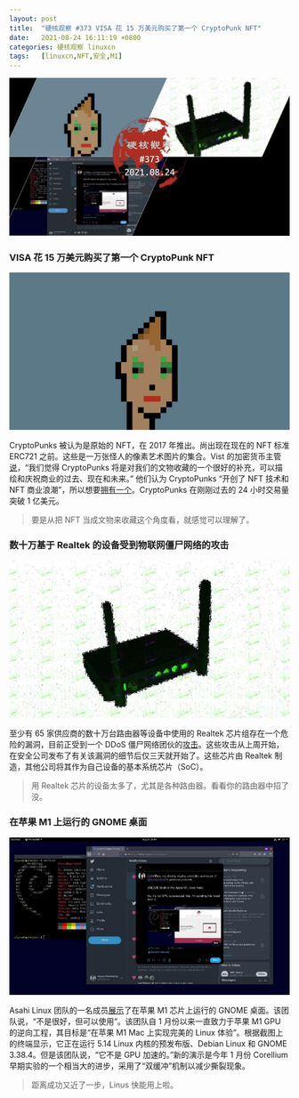 ```yaml
---
layout: post
title:	"硬核观察 #373 VISA 花 15 万美元购买了第一个 CryptoPunk NFT"
date:	2021-08-24 16:11:19 +0800 
categories:	硬核观察 linuxcn 
tags:	[linuxcn,NFT,安全,M1]
---
```



![](/Asserts/Images/album/202108/24/161004c3b9fasf9fxbf9e2.jpg)


### VISA 花 15 万美元购买了第一个 CryptoPunk NFT


![](/Asserts/Images/album/202108/24/161020j55bk4ml0xlquu5q.jpg)


CryptoPunks 被认为是原始的 NFT，在 2017 年推出。尚出现在现在的 NFT 标准 ERC721 之前。这些是一万张怪人的像素艺术图片的集合。Vist 的加密货币主管[说](https://www.theblockcrypto.com/post/115333/visa-buys-cryptopunk-first-steps-nft-commerce)，“我们觉得 CryptoPunks 将是对我们的文物收藏的一个很好的补充，可以描绘和庆祝商业的过去、现在和未来。” 他们认为 CryptoPunks “开创了 NFT 技术和 NFT 商业浪潮”，所以想要[拥有一个](https://www.larvalabs.com/cryptopunks/details/7610)。CryptoPunks 在刚刚过去的 24 小时交易量突破 1 亿美元。



> 
> 要是从把 NFT 当成文物来收藏这个角度看，就感觉可以理解了。
> 
> 
> 


### 数十万基于 Realtek 的设备受到物联网僵尸网络的攻击


![](/Asserts/Images/album/202108/24/161046ooa6765o7f5bhmaa.jpg)


至少有 65 家供应商的数十万台路由器等设备中使用的 Realtek 芯片组存在一个危险的漏洞，目前正受到一个 DDoS 僵尸网络团伙的[攻击](https://therecord.media/hundreds-of-thousands-of-realtek-based-devices-under-attack-from-iot-botnet/)。这些攻击从上周开始，在安全公司发布了有关该漏洞的细节后仅三天就开始了。这些芯片由 Realtek 制造，其他公司将其作为自己设备的基本系统芯片（SoC）。



> 
> 用 Realtek 芯片的设备太多了，尤其是各种路由器。看看你的路由器中招了没。
> 
> 
> 


### 在苹果 M1 上运行的 GNOME 桌面


![](/Asserts/Images/album/202108/24/161101k2p2dtgx4x7xt0d0.jpg)


Asahi Linux 团队的一名成员[展示](https://www.theregister.com/2021/08/23/gnome_asahi_linux/)了在苹果 M1 芯片上运行的 GNOME 桌面。该团队说，“不是很好，但可以使用”。该团队自 1 月份以来一直致力于苹果 M1 GPU 的逆向工程，其目标是“在苹果 M1 Mac 上实现完美的 Linux 体验”。根据截图上的终端显示，它正在运行 5.14 Linux 内核的预发布版、Debian Linux 和 GNOME 3.38.4。但是该团队说，“它不是 GPU 加速的。”新的演示是今年 1 月份 Corellium 早期实验的一个相当大的进步，采用了“双缓冲”机制以减少撕裂现象。



> 
> 距离成功又近了一步，Linus 快能用上啦。
> 
> 
>
